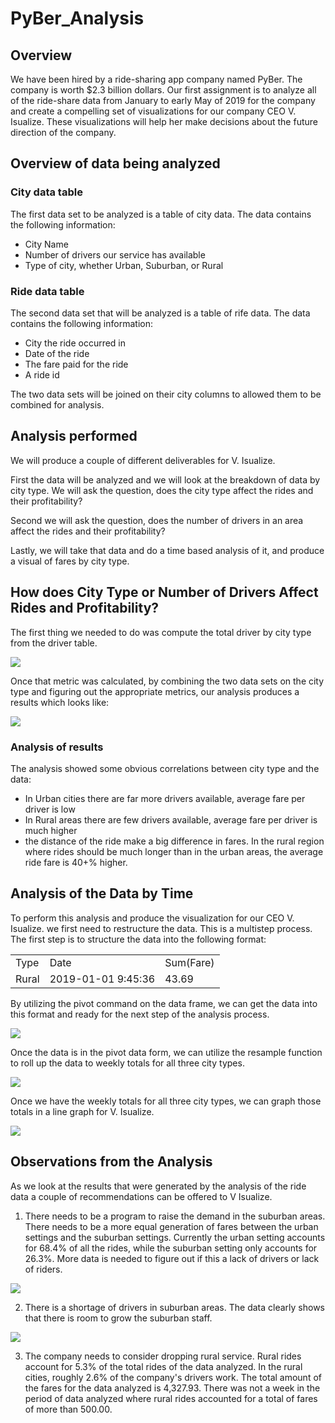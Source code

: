 # PyBer_Analysis

## Overview
We have been hired by a ride-sharing app company named PyBer. The company is worth $2.3 billion dollars. Our first assignment is to analyze all of the ride-share data from January to early May of 2019 for the company and create a compelling set of visualizations for our company CEO V. Isualize. These visualizations will help her make decisions about the future direction of the company.

## Overview of data being analyzed

### City data table
The first data set to be analyzed is a table of city data. The data contains the following information:

 - City Name
 - Number of drivers our service has available
 - Type of city, whether Urban, Suburban, or Rural

### Ride data table
The second data set that will be analyzed is a table of rife data. The data contains the following information:

 - City the ride occurred in
 - Date of the ride
 - The fare paid for the ride
 - A ride id

The two data sets will be joined on their city columns to allowed them to be combined for analysis.


## Analysis performed

We will produce a couple of different deliverables for V. Isualize. 

First the data will be analyzed and we will look at the breakdown of data by city type. We will ask the question, does the city type affect the rides and their profitability?

Second we will ask the question, does the number of drivers in an area affect the rides and their profitability?

Lastly, we will take that data and do a time based analysis of it, and produce a visual of fares by city type.


## How does City Type or Number of Drivers Affect Rides and Profitability?

The first thing we needed to do was compute the total driver by city type from the driver table.


![](analysis/driver_by_city_type.jpg)


Once that metric was calculated, by combining the two data sets on the city type and figuring out the appropriate metrics, our analysis produces a results which looks like:

![](analysis/analysis_by_city_type.jpg)


### Analysis of results

The analysis showed some obvious correlations between city type and the data:

- In Urban cities there are far more drivers available, average fare per driver is low
- In Rural areas there are few drivers available, average fare per driver is much higher
- the distance of the ride make a big difference in fares. In the rural region where rides should be much longer than in the urban areas, the average ride fare is 40+% higher.


## Analysis of the Data by Time

To perform this analysis and produce the visualization for our CEO V. Isualize. we first need to restructure the data. This is a multistep process. The first step is to structure the data into the following format:

<table>
<tr>
<td>Type</td>
<td>Date</td>
<td>Sum(Fare)</td>
</tr>
<tr>
<td>Rural</td>
<td>2019-01-01 9:45:36</td>
<td>43.69</td>
</tr>

</table>


By utilizing the pivot command on the data frame, we can get the data into this format and ready for the next step of the analysis process.
 

![](analysis/pivot_example.jpg)

Once the data is in the pivot data form, we can utilize the resample function to roll up the data to weekly totals for all three city types.

![](analysis/pivot_example_resample.jpg)

Once we have the weekly totals for all three city types, we can graph those totals in a line graph for V. Isualize.

![](analysis/PyBer_fare_summary.png)

 
## Observations from the Analysis

As we look at the results that were generated by the analysis of the ride data a couple of recommendations can be offered to V Isualize.

1) There needs to be a program to raise the demand in the suburban areas. There needs to be a more equal generation of fares between the urban settings and the suburban settings. Currently the urban setting accounts for 68.4% of all the rides, while the suburban setting only accounts for 26.3%. More data is needed to figure out if this a lack of drivers or lack of riders.

![](analysis/fig7.png)

2) There is a shortage of drivers in suburban areas. The data clearly shows that there is room to grow the suburban staff.

![](analysis/fig6.png)

3)  The company needs to consider dropping rural service. Rural rides account for 5.3% of the total rides of the data analyzed. In the rural cities, roughly 2.6% of the company's drivers work. The total amount of the fares for the data analyzed is 4,327.93. There was not a week in the period of data analyzed where rural rides accounted for a total of fares of more than 500.00.

  
  
